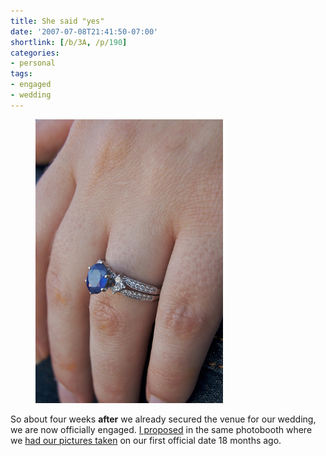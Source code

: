 ```yaml
---
title: She said "yes"
date: '2007-07-08T21:41:50-07:00'
shortlink: [/b/3A, /p/190]
categories:
- personal
tags:
- engaged
- wedding
---
```


<figure class="alignleft">
  <img src="engagement-ring.jpg" alt="Close-up photo of Elisabeth's hand with a sapphire engagement ring" width="300">
</figure>

So about four weeks **after** we already secured the venue for our wedding, we are now officially engaged.  [I
proposed][] in the same photobooth where we [had our pictures taken][] on our first official date 18 months ago.

[I proposed]: http://www.flickr.com/photos/wnorris/758348305/
[had our pictures taken]: http://www.flickr.com/photos/wnorris/90929722/
